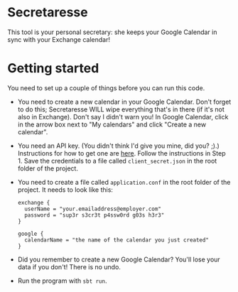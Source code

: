 # Secretaresse

This tool is your personal secretary: she keeps your Google Calendar in sync with your Exchange calendar!


# Getting started

You need to set up a couple of things before you can run this code.

* You need to create a new calendar in your Google Calendar. Don't forget to do this; Secretaresse WILL wipe everything that's in there (if it's not also in Exchange). Don't say I didn't warn you! In Google Calendar, click in the arrow box next to "My calendars" and click "Create a new calendar".

* You need an API key. (You didn't think I'd give you mine, did you? ;).) Instructions for how to get one are [here](https://developers.google.com/google-apps/calendar/quickstart/java). Follow the instructions in Step 1. Save the credentials to a file called `client_secret.json` in the root folder of the project.

* You need to create a file called `application.conf` in the root folder of the project. It needs to look like this:

      exchange {
        userName = "your.emailaddress@employer.com"
        password = "sup3r s3cr3t p4ssw0rd g03s h3r3"
      }

      google {
        calendarName = "the name of the calendar you just created"
      }

* Did you remember to create a new Google Calendar? You'll lose your data if you don't! There is no undo.

* Run the program with `sbt run`.

